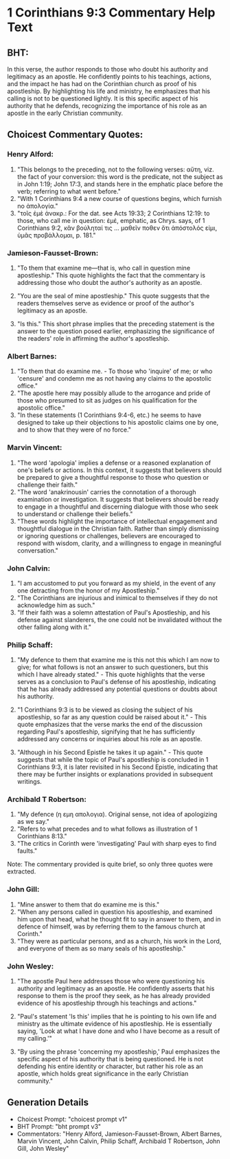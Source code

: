 # 1 Corinthians 9:3 Commentary Help Text

## BHT:
In this verse, the author responds to those who doubt his authority and legitimacy as an apostle. He confidently points to his teachings, actions, and the impact he has had on the Corinthian church as proof of his apostleship. By highlighting his life and ministry, he emphasizes that his calling is not to be questioned lightly. It is this specific aspect of his authority that he defends, recognizing the importance of his role as an apostle in the early Christian community.

## Choicest Commentary Quotes:
### Henry Alford:
1. "This belongs to the preceding, not to the following verses: αὕτη, viz. the fact of your conversion: this word is the predicate, not the subject as in John 1:19; John 17:3, and stands here in the emphatic place before the verb; referring to what went before."
2. "With 1 Corinthians 9:4 a new course of questions begins, which furnish no ἀπολογία."
3. "τοῖς ἐμὲ ἀνακρ.: For the dat. see Acts 19:33; 2 Corinthians 12:19: to those, who call me in question: ἐμέ, emphatic, as Chrys. says, of 1 Corinthians 9:2, κἂν βούληταί τις … μαθεῖν ποθεν ὅτι ἀπόστολός εἰμι, ὑμᾶς προβάλλομαι, p. 181."

### Jamieson-Fausset-Brown:
1. "To them that examine me—that is, who call in question mine apostleship." This quote highlights the fact that the commentary is addressing those who doubt the author's authority as an apostle. 

2. "You are the seal of mine apostleship." This quote suggests that the readers themselves serve as evidence or proof of the author's legitimacy as an apostle. 

3. "Is this." This short phrase implies that the preceding statement is the answer to the question posed earlier, emphasizing the significance of the readers' role in affirming the author's apostleship.

### Albert Barnes:
1. "To them that do examine me. - To those who 'inquire' of me; or who 'censure' and condemn me as not having any claims to the apostolic office."
2. "The apostle here may possibly allude to the arrogance and pride of those who presumed to sit as judges on his qualification for the apostolic office."
3. "In these statements (1 Corinthians 9:4-6, etc.) he seems to have designed to take up their objections to his apostolic claims one by one, and to show that they were of no force."

### Marvin Vincent:
1. "The word 'apologia' implies a defense or a reasoned explanation of one's beliefs or actions. In this context, it suggests that believers should be prepared to give a thoughtful response to those who question or challenge their faith."
2. "The word 'anakrinousin' carries the connotation of a thorough examination or investigation. It suggests that believers should be ready to engage in a thoughtful and discerning dialogue with those who seek to understand or challenge their beliefs."
3. "These words highlight the importance of intellectual engagement and thoughtful dialogue in the Christian faith. Rather than simply dismissing or ignoring questions or challenges, believers are encouraged to respond with wisdom, clarity, and a willingness to engage in meaningful conversation."

### John Calvin:
1. "I am accustomed to put you forward as my shield, in the event of any one detracting from the honor of my Apostleship."
2. "The Corinthians are injurious and inimical to themselves if they do not acknowledge him as such."
3. "If their faith was a solemn attestation of Paul's Apostleship, and his defense against slanderers, the one could not be invalidated without the other falling along with it."

### Philip Schaff:
1. "My defence to them that examine me is this not this which I am now to give; for what follows is not an answer to such questioners, but this which I have already stated." - This quote highlights that the verse serves as a conclusion to Paul's defense of his apostleship, indicating that he has already addressed any potential questions or doubts about his authority.

2. "1 Corinthians 9:3 is to be viewed as closing the subject of his apostleship, so far as any question could be raised about it." - This quote emphasizes that the verse marks the end of the discussion regarding Paul's apostleship, signifying that he has sufficiently addressed any concerns or inquiries about his role as an apostle.

3. "Although in his Second Epistle he takes it up again." - This quote suggests that while the topic of Paul's apostleship is concluded in 1 Corinthians 9:3, it is later revisited in his Second Epistle, indicating that there may be further insights or explanations provided in subsequent writings.

### Archibald T Robertson:
1. "My defence (η εμη απολογια). Original sense, not idea of apologizing as we say." 
2. "Refers to what precedes and to what follows as illustration of 1 Corinthians 8:13."
3. "The critics in Corinth were 'investigating' Paul with sharp eyes to find faults."

Note: The commentary provided is quite brief, so only three quotes were extracted.

### John Gill:
1. "Mine answer to them that do examine me is this."
2. "When any persons called in question his apostleship, and examined him upon that head, what he thought fit to say in answer to them, and in defence of himself, was by referring them to the famous church at Corinth."
3. "They were as particular persons, and as a church, his work in the Lord, and everyone of them as so many seals of his apostleship."

### John Wesley:
1. "The apostle Paul here addresses those who were questioning his authority and legitimacy as an apostle. He confidently asserts that his response to them is the proof they seek, as he has already provided evidence of his apostleship through his teachings and actions."

2. "Paul's statement 'Is this' implies that he is pointing to his own life and ministry as the ultimate evidence of his apostleship. He is essentially saying, 'Look at what I have done and who I have become as a result of my calling.'"

3. "By using the phrase 'concerning my apostleship,' Paul emphasizes the specific aspect of his authority that is being questioned. He is not defending his entire identity or character, but rather his role as an apostle, which holds great significance in the early Christian community."


## Generation Details
- Choicest Prompt: "choicest prompt v1"
- BHT Prompt: "bht prompt v3"
- Commentators: "Henry Alford, Jamieson-Fausset-Brown, Albert Barnes, Marvin Vincent, John Calvin, Philip Schaff, Archibald T Robertson, John Gill, John Wesley"
